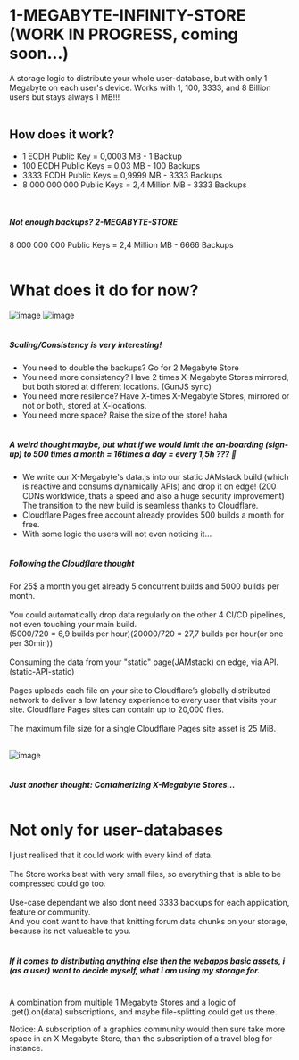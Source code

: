 # 1-MEGABYTE-INFINITY-STORE (WORK IN PROGRESS, coming soon...)
A storage logic to distribute your whole user-database, but with only 1 Megabyte on each user's device. Works with 1, 100, 3333, and 8 Billion users but stays always 1 MB!!!<br>
<br>

## How does it work?

- 1 ECDH Public Key = 0,0003 MB - 1 Backup<br>
- 100 ECDH Public Keys = 0,03 MB - 100 Backups<br>
- 3333 ECDH Public Keys = 0,9999 MB - 3333 Backups<br>
- 8 000 000 000 Public Keys = 2,4 Million MB - 3333 Backups<br>
<br>

##### Not enough backups? 2-MEGABYTE-STORE
8 000 000 000 Public Keys = 2,4 Million MB - 6666 Backups<br>
<br>

# What does it do for now?

![image](https://user-images.githubusercontent.com/67427045/216082308-7d9635a9-26a5-47ad-93d1-d2f4fb25061d.png)
![image](https://user-images.githubusercontent.com/67427045/216082511-448dc5b8-0aee-41d9-8207-fb165de5e2c8.png)<br>
<br>

##### Scaling/Consistency is very interesting!
- You need to double the backups? Go for 2 Megabyte Store
- You need more consistency? Have 2 times X-Megabyte Stores mirrored, but both stored at different locations. (GunJS sync)
- You need more resilence? Have X-times X-Megabyte Stores, mirrored or not or both, stored at X-locations.
- You need more space? Raise the size of the store! haha
<br><br>

##### A weird thought maybe, but what if we would limit the on-boarding (sign-up) to 500 times a month = 16times a day = every 1,5h ??? 👀
- We write our X-Megabyte's data.js into our static JAMstack build (which is reactive and consums dynamically APIs) and drop it on edge! (200 CDNs worldwide, thats a speed and also a huge security improvement) The transition to the new build is seamless thanks to Cloudflare.
- Cloudflare Pages free account already provides 500 builds a month for free.
- With some logic the users will not even noticing it...
<br><br>

##### Following the Cloudflare thought
For 25$ a month you get already 5 concurrent builds and 5000 builds per month.<br><br>
You could automatically drop data regularly on the other 4 CI/CD pipelines, not even touching your main build.<br>
(5000/720 = 6,9 builds per hour)(20000/720 = 27,7 builds per hour(or one per 30min))<br><br>
Consuming the data from your "static" page(JAMstack) on edge, via API. (static-API-static)<br>
<br>
Pages uploads each file on your site to Cloudflare’s globally distributed network to deliver a low latency experience to every user that visits your site. Cloudflare Pages sites can contain up to 20,000 files.
<br><br>
The maximum file size for a single Cloudflare Pages site asset is 25 MiB.
<br><br>

![image](https://user-images.githubusercontent.com/67427045/215322640-9f94c832-4b3f-414a-9752-fe2af4f3dd58.png)
<br><br>

##### Just another thought: Containerizing X-Megabyte Stores...<br><br>

##### 
# Not only for user-databases
I just realised that it could work with every kind of data.<br>
<br>
The Store works best with very small files, so everything that is able to be compressed could go too.<br>
<br>
Use-case dependant we also dont need 3333 backups for each application, feature or community.<br>
And you dont want to have that knitting forum data chunks on your storage, because its not valueable to you.<br>
<br>
##### If it comes to distributing anything else then the webapps basic assets, i (as a user) want to decide myself, what i am using my storage for.<br><br>
A combination from multiple 1 Megabyte Stores and a logic of .get().on(data) subscriptions, and maybe file-splitting could get us there.<br>

Notice: A subscription of a graphics community would then sure take more space in an X Megabyte Store, than the subscription of a travel blog for instance. 
